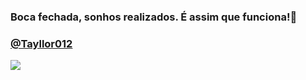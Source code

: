 ### Boca fechada, sonhos realizados. É assim que funciona!🤫

### [@Tayllor012](https://www.instagram.com.br)


![](https://media1.tenor.com/m/PKKCAakpBZIAAAAC/neyney-neymar.gif)
